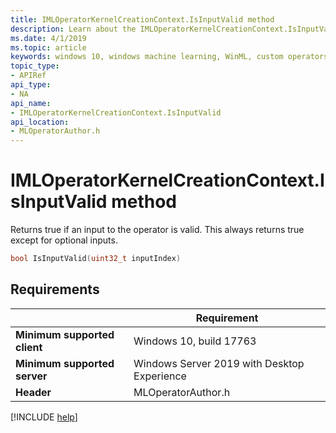 ```yaml
---
title: IMLOperatorKernelCreationContext.IsInputValid method
description: Learn about the IMLOperatorKernelCreationContext.IsInputValid method. This method returns true if an input to the operator is valid.
ms.date: 4/1/2019
ms.topic: article
keywords: windows 10, windows machine learning, WinML, custom operators, IsInputValid
topic_type:
- APIRef
api_type:
- NA
api_name:
- IMLOperatorKernelCreationContext.IsInputValid
api_location:
- MLOperatorAuthor.h
---
```


# IMLOperatorKernelCreationContext.IsInputValid method

Returns true if an input to the operator is valid. This always returns true except for optional inputs.

```cpp
bool IsInputValid(uint32_t inputIndex)
```

## Requirements

| | Requirement |
|-|-|
| **Minimum supported client** | Windows 10, build 17763 |
| **Minimum supported server** | Windows Server 2019 with Desktop Experience |
| **Header** | MLOperatorAuthor.h |

[!INCLUDE [help](../../includes/get-help.md)]
